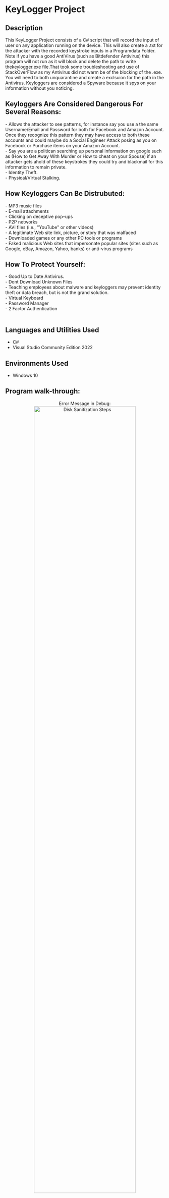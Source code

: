<h1>KeyLogger Project</h1>



<h2>Description</h2>
This KeyLogger Project consists of a C# script that will record the input of user on any application running on the device. This will also create a .txt for the attacker with the recorded keystroke inputs in a Programdata Folder. Note if you have a good AntiVirus (such as Bitdefender Antivirus) this program will not run as it will block and delete the path to write thekeylogger.exe file.That took some troubleshooting and use of StackOverFlow as my Antivirus did not warm be of the blocking of the .exe. You will need to both unquarantine and create a exclsuion for the path in the Antivirus. Keyloggers are considered a Spyware because it spys on your information without you noticing. 
<br />



<h2>Keyloggers Are Considered Dangerous For Several Reasons:</h2>
- Allows the attacker to see patterns, for instance say you use a the same Username/Email and Password for both for Facebook and Amazon Account. Once they recognize this pattern they may have access to both these accounts and could maybe do a Social Engineer Attack posing as you on Facebook or Purchase items on your Amazon Account.<br>
- Say you are a politican searching up personal information on google such as (How to Get Away With Murder or How to cheat on your Spouse) if an attacker gets ahold of these keystrokes they could try and blackmail for this information to remain private.<br>
- Identity Theft.<br>
- Physical/Virtual Stalking.<br>

<h2>How Keyloggers Can Be Distrubuted:</h2>
- MP3 music files<br>
- E-mail attachments<br>
- Clicking on deceptive pop–ups<br>
- P2P networks<br>
- AVI files (i.e., "YouTube" or other videos)<br>
- A legitimate Web site link, picture, or story that was malfaced<br>
- Downloaded games or any other PC tools or programs<br>
- Faked malicious Web sites that impersonate popular sites (sites such as Google, eBay, Amazon, Yahoo, banks) or anti-virus programs<br>

<h2>How To Protect Yourself:</h2>
- Good Up to Date Antivirus.<br>
- Dont Download Unknown Files<br>
- Teaching employees about malware and keyloggers may prevent identity theft or data breach, but is not the grand solution. <br>
- Virtual Keyboard<br>
- Password Manager<br>
- 2 Factor Authentication <br>
<br>
<h2>Languages and Utilities Used</h2>

- C# 
- Visual Studio Community Edition 2022

<h2>Environments Used </h2>

- Windows 10

<h2>Program walk-through:</h2>

<p align="center">
Error Message in Debug: <br/>
<img src="https://i.imgur.com/CEsUbLw.png" height="80%" width="80%" alt="Disk Sanitization Steps"/>
<br />
<br />
Reason for Error in Debug (Antivirus Deleted Writing the keylogger.exe):  <br/>
<img src="https://i.imgur.com/BmyhN5O.png" height="80%" width="80%" alt="Disk Sanitization Steps"/>
<br />
<br />
Adding Exclusion & Unquarantining: <br/>
<img src="https://i.imgur.com/PrkWfxf.png" height="80%" width="80%" alt="Disk Sanitization Steps"/>
<br />
<br />
Keylogger Logging Inputing keystrokes from Notepad:  <br/>
<img src="https://i.imgur.com/ciZiyyo.png" height="80%" width="80%" alt="Disk Sanitization Steps"/>
<br />
<br />
Keylogger as it writes to a .txt in ProgramData:  <br/>
<img src="https://i.imgur.com/S3m8sfq.png" height="80%" width="80%" alt="Disk Sanitization Steps"/>
<br />
<br />
</p>

<!--
 ```diff
- text in red
+ text in green
! text in orange
# text in gray
@@ text in purple (and bold)@@
```

